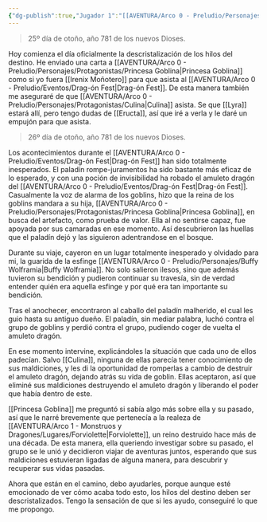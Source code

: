 ```yaml
---
{"dg-publish":true,"Jugador 1":"[[AVENTURA/Arco 0 - Preludio/Personajes/Protagonistas/Culina\|Culina]]","Jugador 2":"[[AVENTURA/Arco 0 - Preludio/Personajes/Protagonistas/Princesa Goblina\|Princesa Goblina]]","Jugador 3":"[[AVENTURA/Arco 0 - Preludio/Personajes/Protagonistas/Eructa\|Eructa]]","Jugador 4":"[[AVENTURA/Arco 0 - Preludio/Personajes/Protagonistas/Irenix Moñotero\|Irenix Moñotero]]","Jugador 5":"[[AVENTURA/Arco 0 - Preludio/Personajes/Protagonistas/Lyra\|Lyra]]","tags":["sesion"],"permalink":"/aventura/sesiones/1-sesion-oneshot/","dgPassFrontmatter":true,"noteIcon":""}
---
```


> 25º día de otoño, año 781 de los nuevos Dioses.

Hoy comienza el día oficialmente la descristalización de los hilos del destino. He enviado una carta a [[AVENTURA/Arco 0 - Preludio/Personajes/Protagonistas/Princesa Goblina\|Princesa Goblina]] como si yo fuera [[Irenix Moñotero]] para que asista al [[AVENTURA/Arco 0 - Preludio/Eventos/Drag-ón Fest\|Drag-ón Fest]]. De esta manera también me aseguraré de que [[AVENTURA/Arco 0 - Preludio/Personajes/Protagonistas/Culina\|Culina]] asista. Se que [[Lyra]] estará allí, pero tengo dudas de [[Eructa]], así que iré a verla y le daré un empujón para que asista.

> 26º día de otoño, año 781 de los nuevos Dioses.

Los acontecimientos durante el [[AVENTURA/Arco 0 - Preludio/Eventos/Drag-ón Fest\|Drag-ón Fest]] han sido totalmente inesperados. El paladín rompe-juramentos ha sido bastante más eficaz de lo esperado, y con una poción de invisibilidad ha robado el amuleto dragón del [[AVENTURA/Arco 0 - Preludio/Eventos/Drag-ón Fest\|Drag-ón Fest]]. Casualmente la voz de alarma de los goblins, hizo que la reina de los goblins mandara a su hija, [[AVENTURA/Arco 0 - Preludio/Personajes/Protagonistas/Princesa Goblina\|Princesa Goblina]], en busca del artefacto, como prueba de valor. Ella al no sentirse capaz, fue apoyada por sus camaradas en ese momento. Así descubrieron las huellas que el paladín dejó y las siguieron adentrandose en el bosque.

Durante su viaje, cayeron en un lugar totalmente inesperado y olvidado para mi, la guarida de la esfinge [[AVENTURA/Arco 0 - Preludio/Personajes/Buffy Wolframia\|Buffy Wolframia]]. No solo salieron ilesos, sino que además tuvieron su bendición y pudieron continuar su travesía, sin de verdad entender quién era aquella esfinge y por qué era tan importante su bendición.

Tras el anochecer, encontraron al caballo del paladín malherido, el cual les guio hasta su antiguo dueño. El paladín, sin mediar palabra, luchó contra el grupo de goblins y perdió contra el grupo, pudiendo coger de vuelta el amuleto dragón.

En ese momento intervine, explicándoles la situación que cada uno de ellos padecían. Salvo [[Culina]], ninguna de ellas parecía tener conocimiento de sus maldiciones, y les di la oportunidad de romperlas a cambio de destruir el amuleto dragón, dejando atrás su vida de goblin. Ellas aceptaron, así que eliminé sus maldiciones destruyendo el amuleto dragón y liberando el poder que había dentro de este.

[[Princesa Goblina]] me preguntó si sabía algo más sobre ella y su pasado, así que le narré brevemente que pertenecía a la realeza de [[AVENTURA/Arco 1 -  Monstruos y Dragones/Lugares/Forviolette\|Forviolette]], un reino destruido hace más de una década. De esta manera, ella queriendo investigar sobre su pasado, el grupo se le unió y decidieron viajar de aventuras juntos, esperando que sus maldiciones estuvieran ligadas de alguna manera, para descubrir y recuperar sus vidas pasadas.

Ahora que están en el camino, debo ayudarles, porque aunque esté emocionado de ver cómo acaba todo esto, los hilos del destino deben ser descristalizados. Tengo la sensación de que si les ayudo, conseguiré lo que me propongo.